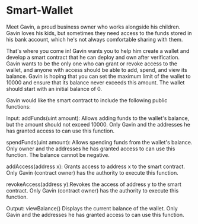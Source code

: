# Smart-Wallet

Meet Gavin, a proud business owner who works alongside his children. Gavin loves his kids, but sometimes they need access to the funds stored in his bank account, which he's not always comfortable sharing with them.

That's where you come in! Gavin wants you to help him create a wallet and develop a smart contract that he can deploy and own after verification. Gavin wants to be the only one who can grant or revoke access to the wallet, and anyone with access should be able to add, spend, and view its balance.
Gavin is hoping that you can set the maximum limit of the wallet to 10000 and ensure that its balance never exceeds this amount. The wallet should start with an initial balance of 0.

Gavin would like the smart contract to include the following public functions:

 

Input:
addFunds(uint amount): Allows adding funds to the wallet's balance, but the amount should not exceed 10000. Only Gavin and the addresses he has granted access to can use this function.

spendFunds(uint amount): Allows spending funds from the wallet's balance. Only owner and the addresses he has granted access to can use this function. The balance cannot be negative.

addAccess(address x): Grants access to address x to the smart contract. Only Gavin (contract owner) has the authority to execute this function.

revokeAccess(address y):Revokes the access of address y to the smart contract. Only Gavin (contract owner) has the authority to execute this function.

 

Output:
viewBalance() Displays the current balance of the wallet. Only Gavin and the addresses he has granted access to can use this function.
